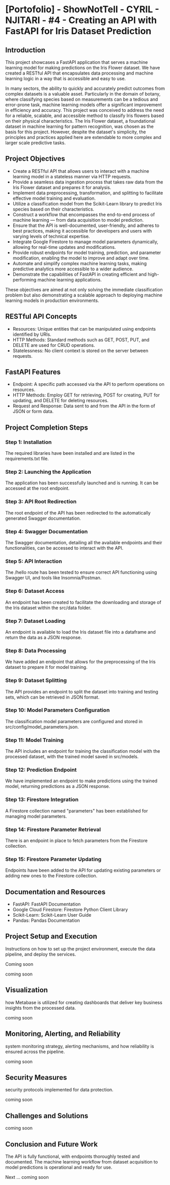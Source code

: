 # [Portofolio] - ShowNotTell - CYRIL - NJITARI - #4 - Creating an API with FastAPI for Iris Dataset Prediction

## Introduction
This project showcases a FastAPI application that serves a machine learning model for making predictions on the Iris Flower dataset. We have created a RESTful API that encapsulates data processing and machine learning logic in a way that is accessible and easy to use.

In many sectors, the ability to quickly and accurately predict outcomes from complex datasets is a valuable asset. 
Particularly in the domain of botany, where classifying species based on measurements can be a tedious and error-prone task, machine learning models offer a significant improvement in efficiency and accuracy. 
This project was conceived to address the need for a reliable, scalable, and accessible method to classify Iris flowers based on their physical characteristics. 
The Iris Flower dataset, a foundational dataset in machine learning for pattern recognition, was chosen as the basis for this project. 
However, despite the dataset's simplicity, the principles and practices applied here are extendable to more complex and larger scale predictive tasks.

## Project Objectives
- Create a RESTful API that allows users to interact with a machine learning model in a stateless manner via HTTP requests.
- Provide a seamless data ingestion process that takes raw data from the Iris Flower dataset and prepares it for analysis.
- Implement data preprocessing, transformation, and splitting to facilitate effective model training and evaluation.
- Utilize a classification model from the Scikit-Learn library to predict Iris species based on their characteristics.
- Construct a workflow that encompasses the end-to-end process of machine learning — from data acquisition to model prediction.
- Ensure that the API is well-documented, user-friendly, and adheres to best practices, making it accessible for developers and users with varying levels of technical expertise.
- Integrate Google Firestore to manage model parameters dynamically, allowing for real-time updates and modifications.
- Provide robust endpoints for model training, prediction, and parameter modification, enabling the model to improve and adapt over time.
- Automate and simplify complex machine learning tasks, making predictive analytics more accessible to a wider audience.
- Demonstrate the capabilities of FastAPI in creating efficient and high-performing machine learning applications.

These objectives are aimed at not only solving the immediate classification problem but also demonstrating a scalable approach to deploying machine learning models in production environments.

## RESTful API Concepts
- Resources: Unique entities that can be manipulated using endpoints identified by URIs.
- HTTP Methods: Standard methods such as GET, POST, PUT, and DELETE are used for CRUD operations.
- Statelessness: No client context is stored on the server between requests.

## FastAPI Features
- Endpoint: A specific path accessed via the API to perform operations on resources.
- HTTP Methods: Employ GET for retrieving, POST for creating, PUT for updating, and DELETE for deleting resources.
- Request and Response: Data sent to and from the API in the form of JSON or form data.

## Project Completion Steps

### Step 1: Installation
The required libraries have been installed and are listed in the requirements.txt file.

### Step 2: Launching the Application
The application has been successfully launched and is running. It can be accessed at the root endpoint.

### Step 3: API Root Redirection
The root endpoint of the API has been redirected to the automatically generated Swagger documentation.

### Step 4: Swagger Documentation
The Swagger documentation, detailing all the available endpoints and their functionalities, can be accessed to interact with the API.

### Step 5: API Interaction
The /hello route has been tested to ensure correct API functioning using Swagger UI, and tools like Insomnia/Postman.

### Step 6: Dataset Access
An endpoint has been created to facilitate the downloading and storage of the Iris dataset within the src/data folder.

### Step 7: Dataset Loading
An endpoint is available to load the Iris dataset file into a dataframe and return the data as a JSON response.

### Step 8: Data Processing
We have added an endpoint that allows for the preprocessing of the Iris dataset to prepare it for model training.

### Step 9: Dataset Splitting
The API provides an endpoint to split the dataset into training and testing sets, which can be retrieved in JSON format.

### Step 10: Model Parameters Configuration
The classification model parameters are configured and stored in src/config/model_parameters.json.

### Step 11: Model Training
The API includes an endpoint for training the classification model with the processed dataset, with the trained model saved in src/models.

### Step 12: Prediction Endpoint
We have implemented an endpoint to make predictions using the trained model, returning predictions as a JSON response.

### Step 13: Firestore Integration
A Firestore collection named "parameters" has been established for managing model parameters.

### Step 14: Firestore Parameter Retrieval
There is an endpoint in place to fetch parameters from the Firestore collection.

### Step 15: Firestore Parameter Updating
Endpoints have been added to the API for updating existing parameters or adding new ones to the Firestore collection.

## Documentation and Resources
- FastAPI: FastAPI Documentation
- Google Cloud Firestore: Firestore Python Client Library
- Scikit-Learn: Scikit-Learn User Guide
- Pandas: Pandas Documentation

## Project Setup and Execution
Instructions on how to set up the project environment, execute the data pipeline, and deploy the services.


Coming soon 

coming soon

## Visualization 
how Metabase is utilized for creating dashboards that deliver key business insights from the processed data.

coming soon

## Monitoring, Alerting, and Reliability
system monitoring strategy, alerting mechanisms, and how reliability is ensured across the pipeline.


coming soon

## Security Measures
security protocols implemented for data protection.


coming soon


## Challenges and Solutions


coming soon 

## Conclusion and Future Work

The API is fully functional, with endpoints thoroughly tested and documented. 
The machine learning workflow from dataset acquisition to model predictions is operational and ready for use.

Next ... coming soon





